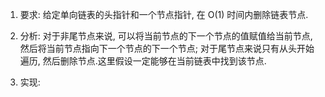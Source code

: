 1. 要求: 给定单向链表的头指针和一个节点指针, 在 O(1) 时间内删除链表节点.

2. 分析: 对于非尾节点来说, 可以将当前节点的下一个节点的值赋值给当前节点, 然后将当前节点指向下一个节点的下一个节点; 对于尾节点来说只有从头开始遍历, 然后删除节点.这里假设一定能够在当前链表中找到该节点.

3. 实现:

    ```java
    
    ```

    

